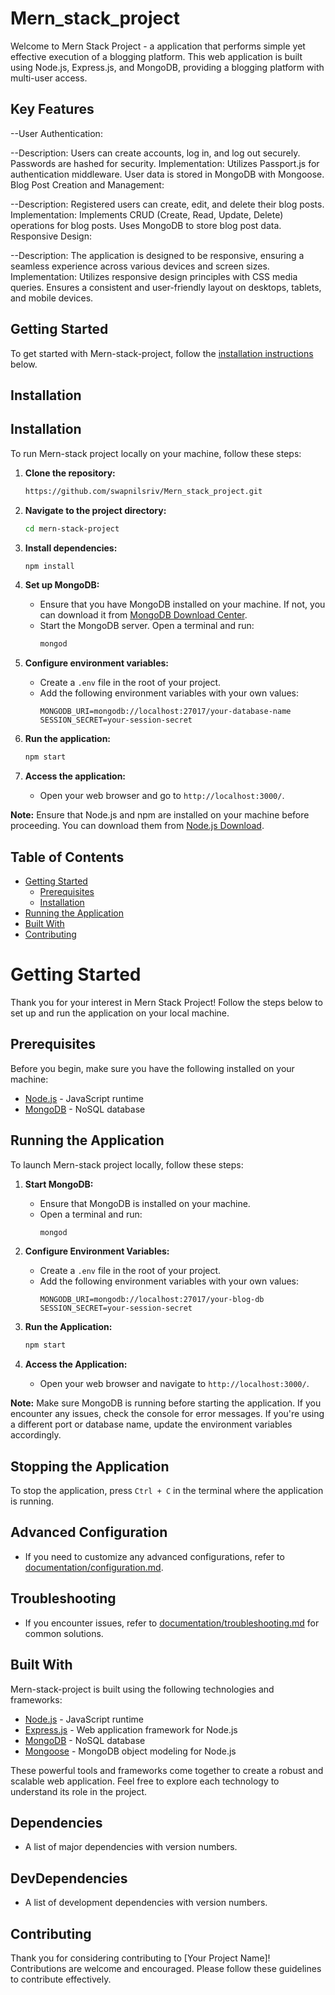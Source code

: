 # Mern_stack_project

Welcome to Mern Stack Project - a application that performs simple yet effective execution of a blogging platform. This web application is built using Node.js, Express.js, and MongoDB, providing a blogging platform with multi-user access.

## Key Features

--User Authentication:

--Description: Users can create accounts, log in, and log out securely. Passwords are hashed for security.
Implementation: Utilizes Passport.js for authentication middleware. User data is stored in MongoDB with Mongoose.
Blog Post Creation and Management:

--Description: Registered users can create, edit, and delete their blog posts.
Implementation: Implements CRUD (Create, Read, Update, Delete) operations for blog posts. Uses MongoDB to store blog post data.
Responsive Design:

--Description: The application is designed to be responsive, ensuring a seamless experience across various devices and screen sizes.
Implementation: Utilizes responsive design principles with CSS media queries. Ensures a consistent and user-friendly layout on desktops, tablets, and mobile devices.

## Getting Started

To get started with Mern-stack-project, follow the [installation instructions](#installation) below.

## Installation

## Installation

To run Mern-stack project locally on your machine, follow these steps:

1. **Clone the repository:**
    ```bash
    https://github.com/swapnilsriv/Mern_stack_project.git
    ```

2. **Navigate to the project directory:**
    ```bash
    cd mern-stack-project
    ```

3. **Install dependencies:**
    ```bash
    npm install
    ```

4. **Set up MongoDB:**
    - Ensure that you have MongoDB installed on your machine. If not, you can download it from [MongoDB Download Center](https://www.mongodb.com/try/download/community).
    - Start the MongoDB server. Open a terminal and run:
      ```bash
      mongod
      ```

5. **Configure environment variables:**
    - Create a `.env` file in the root of your project.
    - Add the following environment variables with your own values:
      ```plaintext
      MONGODB_URI=mongodb://localhost:27017/your-database-name
      SESSION_SECRET=your-session-secret
      ```

6. **Run the application:**
    ```bash
    npm start
    ```

7. **Access the application:**
    - Open your web browser and go to `http://localhost:3000/`.

**Note:** Ensure that Node.js and npm are installed on your machine before proceeding. You can download them from [Node.js Download](https://nodejs.org/).



## Table of Contents

- [Getting Started](#getting-started)
  - [Prerequisites](#prerequisites)
  - [Installation](#installation)
- [Running the Application](#running-the-application)
- [Built With](#built-with)
- [Contributing](#contributing)

# Getting Started

Thank you for your interest in Mern Stack Project! Follow the steps below to set up and run the application on your local machine.

## Prerequisites

Before you begin, make sure you have the following installed on your machine:

- [Node.js](https://nodejs.org/) - JavaScript runtime
- [MongoDB](https://www.mongodb.com/) - NoSQL database

## Running the Application

To launch Mern-stack project locally, follow these steps:

1. **Start MongoDB:**
    - Ensure that MongoDB is installed on your machine.
    - Open a terminal and run:
      ```bash
      mongod
      ```

2. **Configure Environment Variables:**
    - Create a `.env` file in the root of your project.
    - Add the following environment variables with your own values:
      ```plaintext
      MONGODB_URI=mongodb://localhost:27017/your-blog-db
      SESSION_SECRET=your-session-secret
      ```

3. **Run the Application:**
    ```bash
    npm start
    ```

4. **Access the Application:**
    - Open your web browser and navigate to `http://localhost:3000/`.

**Note:** Make sure MongoDB is running before starting the application. If you encounter any issues, check the console for error messages. If you're using a different port or database name, update the environment variables accordingly.

## Stopping the Application

To stop the application, press `Ctrl + C` in the terminal where the application is running.

## Advanced Configuration

- If you need to customize any advanced configurations, refer to [documentation/configuration.md](documentation/configuration.md).

## Troubleshooting

- If you encounter issues, refer to [documentation/troubleshooting.md](documentation/troubleshooting.md) for common solutions.

## Built With

Mern-stack-project is built using the following technologies and frameworks:

- [Node.js](https://nodejs.org/) - JavaScript runtime
- [Express.js](https://expressjs.com/) - Web application framework for Node.js
- [MongoDB](https://www.mongodb.com/) - NoSQL database
- [Mongoose](https://mongoosejs.com/) - MongoDB object modeling for Node.js

These powerful tools and frameworks come together to create a robust and scalable web application. Feel free to explore each technology to understand its role in the project.

## Dependencies

- A list of major dependencies with version numbers.

## DevDependencies

- A list of development dependencies with version numbers.
  
## Contributing

Thank you for considering contributing to [Your Project Name]! Contributions are welcome and encouraged. Please follow these guidelines to contribute effectively.










